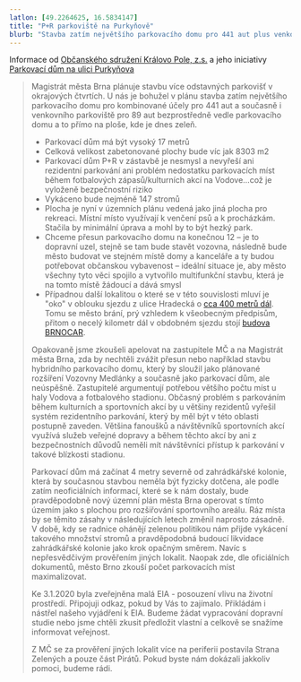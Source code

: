 ```yaml
---
latlon: [49.2264625, 16.5834147]
title: "P+R parkoviště na Purkyňově"
blurb: "Stavba zatím největšího parkovacího domu pro 441 aut plus venkovního parkoviště pro 89 aut — to vše na ploše, kde je dnes zeleň."
---
```


Informace od [Občanského sdružení Královo Pole, z.s.](https://obcanekrpole.cz/) a jeho iniciativy [Parkovací dům na ulici Purkyňova](https://parkpurkynova.cz/)

> Magistrát města Brna plánuje stavbu více odstavných parkovišť v okrajových čtvrtích. U nás je bohužel v plánu stavba zatím největšího parkovacího domu pro kombinované účely pro 441 aut a současně i venkovního parkoviště pro 89 aut bezprostředně vedle parkovacího domu a to přímo na ploše, kde je dnes zeleň.
>
> - Parkovací dům má být vysoký 17 metrů
> - Celková velikost zabetonované plochy bude víc jak 8303 m2
> - Parkovací dům P+R v zástavbě je nesmysl a nevyřeší ani rezidentní parkování ani problém nedostatku parkovacích míst během fotbalových zápasů/kulturních akcí na Vodove…což je vyloženě bezpečnostní riziko
> - Vykáceno bude nejméně 147 stromů
> - Plocha je nyní v územních plánu vedená jako jiná plocha pro rekreaci. Místní místo využívají k venčení psů a k procházkám. Stačila by minimální úprava a mohl by to být hezký park.
> - Chceme přesun parkovacího domu na konečnou 12 – je to dopravní uzel, stejně se tam bude stavět vozovna, následně bude město budovat ve stejném místě domy a kanceláře a ty budou potřebovat občanskou vybavenost – ideální situace je, aby město všechny tyto věci spojilo a vytvořilo multifunkční stavbu, která je na tomto místě žádoucí a dává smysl
> - Případnou další lokalitou o které se v této souvislosti mluví je "oko" v oblouku sjezdu z ulice Hradecká o [cca 400 metrů dál](https://mapy.cz/s/maladelako). Tomu se město brání, prý vzhledem k všeobecným předpisům, přitom o necelý kilometr dál v obdobném sjezdu stojí [budova BRNOCAR](https://goo.gl/maps/MmZRrJgARddmB7on8).
>
> Opakovaně jsme zkoušeli apelovat na zastupitele MČ a na Magistrát města Brna, zda by nechtěli zvážit přesun nebo například stavbu hybridního parkovacího domu, který by sloužil jako plánované rozšíření Vozovny Medlánky a současně jako parkovací dům, ale neúspěšně. Zastupitelé argumentují potřebou většího počtu míst u haly Vodova a fotbalového stadionu. Občasný problém s parkováním během kulturních a sportovních akcí by u většiny rezidentů vyřešil systém rezidentního parkování, který by měl být v této oblasti postupně zaveden. Většina fanoušků a návštěvníků sportovních akcí využívá služeb veřejné dopravy a během těchto akcí by ani z bezpečnostních důvodů neměli mít návštěvníci přístup k parkování v takové blízkosti stadionu.
>
> Parkovací dům má začínat 4 metry severně od zahrádkářské kolonie, která by současnou stavbou neměla být fyzicky dotčena, ale podle zatím neoficiálních informací, které se k nám dostaly, bude pravděpodobně nový územní plán města Brna operovat s tímto územím jako s plochou pro rozšiřování sportovního areálu. Ráz místa by se těmito zásahy v následujících letech změnil naprosto zásadně. V době, kdy se radnice ohánějí zelenou politikou nám přijde vykácení takového množství stromů a pravděpodobná budoucí likvidace zahrádkářské kolonie jako krok opačným směrem. Navíc s nepřesvědčivým prověřením jiných lokalit. Naopak zde, dle oficiálních dokumentů, město Brno zkouší počet parkovacích míst maximalizovat.
>
> Ke 3.1.2020 byla zveřejněna malá EIA - posouzení vlivu na životní prostředí. Připojuji odkaz, pokud by Vás to zajímalo. Přikládám i nástřel našeho vyjádření k EIA. Budeme žádat vypracování dopravní studie nebo jsme chtěli zkusit předložit vlastní a celkově se snažíme informovat veřejnost.
>
> Z MČ se za prověření jiných lokalit více na periferii postavila Strana Zelených a pouze část Pirátů. Pokud byste nám dokázali jakkoliv pomoci, budeme rádi.
